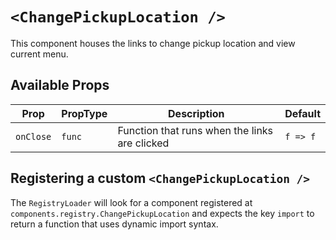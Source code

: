 # `<ChangePickupLocation />`

This component houses the links to change pickup location and view current menu.

## Available Props

| Prop      | PropType | Description                                   | Default  |
| --------- | -------- | --------------------------------------------- | -------- |
| `onClose` | `func`   | Function that runs when the links are clicked | `f => f` |

## Registering a custom `<ChangePickupLocation />`

The `RegistryLoader` will look for a component registered at `components.registry.ChangePickupLocation` and expects the key `import` to return a function that uses dynamic import syntax.
